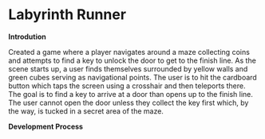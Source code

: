 # Labyrinth Runner

**Introdution**

Created a game where a player navigates around a maze collecting coins and attempts to find a key to unlock the door to get to the finish line. As the scene starts up, a user finds themselves surrounded by yellow walls and green cubes serving as navigational points. The user is to hit the cardboard button which taps the screen using a crosshair and then teleports there. The goal is to find a key to arrive at a door than opens up to the finish line. The user cannot open the door unless they collect the key first which, by the way, is tucked in a secret area of the maze. 

__Development Process__


